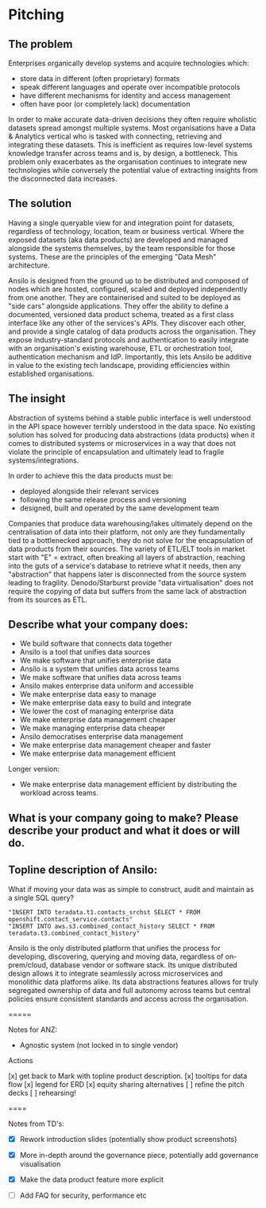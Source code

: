 Pitching
========

## The problem

Enterprises organically develop systems and acquire technologies which:

 - store data in different (often proprietary) formats
 - speak different languages and operate over incompatible protocols
 - have different mechanisms for identity and access management
 - often have poor (or completely lack) documentation

In order to make accurate data-driven decisions they often require wholistic datasets spread amongst multiple systems.
Most organisations have a Data & Analytics vertical who is tasked with connecting, retrieving and integrating these datasets.
This is inefficient as requires low-level systems knowledge transfer across teams and is, by design, a bottleneck.
This problem only exacerbates as the organisation continues to integrate new technologies while conversely the potential value of extracting insights from the disconnected data increases.   

## The solution

Having a single queryable view for and integration point for datasets, regardless of technology, location, team or business vertical.
Where the exposed datasets (aka data products) are developed and managed alongside the systems themselves, by the team responsible for those systems. 
These are the principles of the emerging "Data Mesh" architecture.

Ansilo is designed from the ground up to be distributed and composed of nodes which are hosted, configured, scaled and deployed independently from one another. They are containerised and suited to be deployed as "side cars" alongside applications. They offer the ability to define a documented, versioned data product schema, treated as a first class interface like any other of the services's APIs. They discover each other, and provide a single catalog of data products across the organisation. They expose industry-standard protocols and authentication to easily integrate with an organisation's existing warehouse, ETL or orchestration tool, authentication mechanism and IdP. Importantly, this lets Ansilo be additive in value to the existing tech landscape, providing efficiencies within established organisations.

## The insight

Abstraction of systems behind a stable public interface is well understood in the API space however terribly understood in the data space.
No existing solution has solved for producing data abstractions (data products) when it comes to distributed systems or microservices in a way that does not violate the principle of encapsulation and ultimately lead to fragile systems/integrations.

In order to achieve this the data products must be:

 - deployed alongside their relevant services
 - following the same release process and versioning
 - designed, built and operated by the same development team

Companies that produce data warehousing/lakes ultimately depend on the centralisation of data into their platform, not only are they fundamentally tied to a bottlenecked approach, they do not solve for the encapsulation of data products from their sources.
The variety of ETL/ELT tools in market start with "E" = extract, often breaking all layers of abstraction, reaching into the guts of a service's database to retrieve what it needs, then any "abstraction" that happens later is disconnected from the source system leading to fragility.
Denodo/Starburst provide "data virtualisation" does not require the copying of data but suffers from the same lack of abstraction from its sources as ETL. 

## Describe what your company does:

 - We build software that connects data together
 - Ansilo is a tool that unifies data sources
 - We make software that unifies enterprise data
 - Ansilo is a system that unifies data across teams
 - We make software that unifies data across teams
 - Ansilo makes enterprise data uniform and accessible
 - We make enterprise data easy to manage
 - We make enterprise data easy to build and integrate
 - We lower the cost of managing enterprise data
 - We make enterprise data management cheaper
 - We make managing enterprise data cheaper
 - Ansilo democratises enterprise data management 
 - We make enterprise data management cheaper and faster
 - We make enterprise data management efficient

Longer version:

 - We make enterprise data management efficient by distributing the workload across teams.

## What is your company going to make? Please describe your product and what it does or will do.


## Topline description of Ansilo:

What if moving your data was as simple to construct, audit and maintain as a single SQL query?
    
    "INSERT INTO teradata.t1.contacts_srchst SELECT * FROM openshift.contact_service.contacts"
    "INSERT INTO aws.s3.combined_contact_history SELECT * FROM teradata.t3.combined_contact_history"

Ansilo is the only distributed platform that unifies the process for developing, discovering, querying and moving data, regardless of on-prem/cloud, database vendor or software stack.
Its unique distributed design allows it to integrate seamlessly across microservices and monolithic data platforms alike.
Its data abstractions features allows for truly segregated ownership of data and full autonomy across teams but central policies ensure consistent standards and access across the organisation.

=====

Notes for ANZ:

 - Agnostic system (not locked in to single vendor)

 Actions

[x] get back to Mark with topline product description.
[x] tooltips for data flow
[x] legend for ERD
[x] equity sharing alternatives
[ ] refine the pitch decks
[ ] rehearsing!

====

Notes from TD's:

 - [x] Rework introduction slides (potentially show product screenshots)
 - [x] More in-depth around the governance piece, potentially add governance visualisation
 - [x] Make the data product feature more explicit
 - [ ] Add FAQ for security, performance etc

